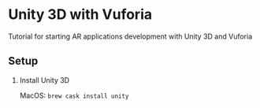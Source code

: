 # Unity 3D with Vuforia
Tutorial for starting AR applications development with Unity 3D and Vuforia

## Setup

1. Install Unity 3D

    MacOS: `brew cask install unity`
